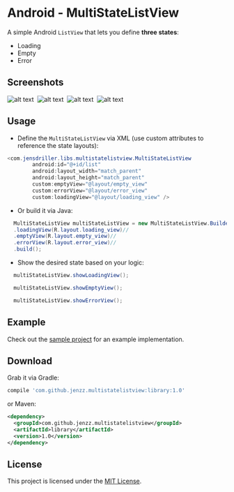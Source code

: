 Android - MultiStateListView
============================

A simple Android `ListView` that lets you define **three states**:

* Loading
* Empty
* Error

Screenshots
-----------
![alt text](https://raw.github.com/jenzz/Android-MultiStateListView/master/assets/Screenshot1.png "Empty state")&nbsp;
![alt text](https://raw.github.com/jenzz/Android-MultiStateListView/master/assets/Screenshot2.png "Loading state")&nbsp;
![alt text](https://raw.github.com/jenzz/Android-MultiStateListView/master/assets/Screenshot3.png "Loaded state")&nbsp;
![alt text](https://raw.github.com/jenzz/Android-MultiStateListView/master/assets/Screenshot4.png "Error state")

Usage
-----
* Define the `MultiStateListView` via XML (use custom attributes to reference the state layouts):

```java
<com.jensdriller.libs.multistatelistview.MultiStateListView
        android:id="@+id/list"
        android:layout_width="match_parent"
        android:layout_height="match_parent"
        custom:emptyView="@layout/empty_view"
        custom:errorView="@layout/error_view"
        custom:loadingView="@layout/loading_view" />
```

* Or build it via Java:

```java
  MultiStateListView multiStateListView = new MultiStateListView.Builder(this)//
  .loadingView(R.layout.loading_view)//
  .emptyView(R.layout.empty_view)//
  .errorView(R.layout.error_view)//
  .build();
```

* Show the desired state based on your logic:

```java
  multiStateListView.showLoadingView();
```
```java
  multiStateListView.showEmptyView();
```
```java
  multiStateListView.showErrorView();
```

Example
-------
Check out the [sample project](https://github.com/jenzz/Android-MultiStateListView/tree/master/sample) for an example implementation.

Download
--------

Grab it via Gradle:
```groovy
compile 'com.github.jenzz.multistatelistview:library:1.0'
```
or Maven:
```xml
<dependency>
  <groupId>com.github.jenzz.multistatelistview</groupId>
  <artifactId>library</artifactId>
  <version>1.0</version>
</dependency>
```

License
-------
This project is licensed under the [MIT License](https://raw.githubusercontent.com/jenzz/Android-MultiStateListView/master/LICENSE).